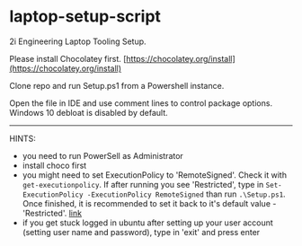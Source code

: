 # laptop-setup-script

2i Engineering Laptop Tooling Setup.

Please install Chocolatey first. [https://chocolatey.org/install](https://chocolatey.org/install)

Clone repo and run Setup.ps1 from a Powershell instance.

Open the file in IDE and use comment lines to control package options.
Windows 10 debloat is disabled by default.

---

HINTS:
- you need to run PowerSell as Administrator
- install choco first
- you might need to set ExecutionPolicy to 'RemoteSigned'. Check it with `get-executionpolicy`. If after running you see 'Restricted', type in `Set-ExecutionPolicy -ExecutionPolicy RemoteSigned` than run `.\Setup.ps1`. Once finished, it is recommended to set it back to it's default value - 'Restricted'. [link](https://learn.microsoft.com/en-us/powershell/module/microsoft.powershell.core/about/about_execution_policies?view=powershell-7.3)
- if you get stuck logged in ubuntu after setting up your user account (setting user name and password), type in 'exit' and press enter

